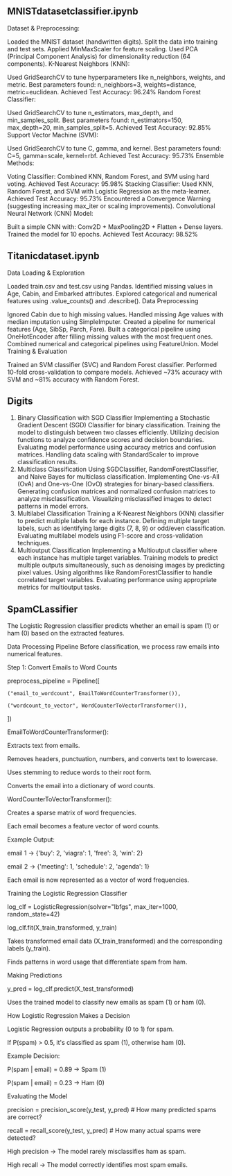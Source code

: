 ## MNISTdatasetclassifier.ipynb

Dataset & Preprocessing:

Loaded the MNIST dataset (handwritten digits).
Split the data into training and test sets.
Applied MinMaxScaler for feature scaling.
Used PCA (Principal Component Analysis) for dimensionality reduction (64 components).
K-Nearest Neighbors (KNN):

Used GridSearchCV to tune hyperparameters like n_neighbors, weights, and metric.
Best parameters found: n_neighbors=3, weights=distance, metric=euclidean.
Achieved Test Accuracy: 96.24%
Random Forest Classifier:

Used GridSearchCV to tune n_estimators, max_depth, and min_samples_split.
Best parameters found: n_estimators=150, max_depth=20, min_samples_split=5.
Achieved Test Accuracy: 92.85%
Support Vector Machine (SVM):

Used GridSearchCV to tune C, gamma, and kernel.
Best parameters found: C=5, gamma=scale, kernel=rbf.
Achieved Test Accuracy: 95.73%
Ensemble Methods:

Voting Classifier: Combined KNN, Random Forest, and SVM using hard voting.
Achieved Test Accuracy: 95.98%
Stacking Classifier: Used KNN, Random Forest, and SVM with Logistic Regression as the meta-learner.
Achieved Test Accuracy: 95.73%
Encountered a Convergence Warning (suggesting increasing max_iter or scaling improvements).
Convolutional Neural Network (CNN) Model:

Built a simple CNN with:
Conv2D + MaxPooling2D + Flatten + Dense layers.
Trained the model for 10 epochs.
Achieved Test Accuracy: 98.52%

## Titanicdataset.ipynb

Data Loading & Exploration

Loaded train.csv and test.csv using Pandas.
Identified missing values in Age, Cabin, and Embarked attributes.
Explored categorical and numerical features using .value_counts() and .describe().
Data Preprocessing

Ignored Cabin due to high missing values.
Handled missing Age values with median imputation using SimpleImputer.
Created a pipeline for numerical features (Age, SibSp, Parch, Fare).
Built a categorical pipeline using OneHotEncoder after filling missing values with the most frequent ones.
Combined numerical and categorical pipelines using FeatureUnion.
Model Training & Evaluation

Trained an SVM classifier (SVC) and Random Forest classifier.
Performed 10-fold cross-validation to compare models.
Achieved ~73% accuracy with SVM and ~81% accuracy with Random Forest.

## Digits

1. Binary Classification with SGD Classifier
Implementing a Stochastic Gradient Descent (SGD) Classifier for binary classification.
Training the model to distinguish between two classes efficiently.
Utilizing decision functions to analyze confidence scores and decision boundaries.
Evaluating model performance using accuracy metrics and confusion matrices.
Handling data scaling with StandardScaler to improve classification results.
2. Multiclass Classification
Using SGDClassifier, RandomForestClassifier, and Naive Bayes for multiclass classification.
Implementing One-vs-All (OvA) and One-vs-One (OvO) strategies for binary-based classifiers.
Generating confusion matrices and normalized confusion matrices to analyze misclassification.
Visualizing misclassified images to detect patterns in model errors.
3. Multilabel Classification
Training a K-Nearest Neighbors (KNN) classifier to predict multiple labels for each instance.
Defining multiple target labels, such as identifying large digits (7, 8, 9) or odd/even classification.
Evaluating multilabel models using F1-score and cross-validation techniques.
4. Multioutput Classification
Implementing a Multioutput classifier where each instance has multiple target variables.
Training models to predict multiple outputs simultaneously, such as denoising images by predicting pixel values.
Using algorithms like RandomForestClassifier to handle correlated target variables.
Evaluating performance using appropriate metrics for multioutput tasks.


## SpamCLassifier

The Logistic Regression classifier predicts whether an email is spam (1) or ham (0) based on the extracted features.

 Data Processing Pipeline
Before classification, we process raw emails into numerical features.

Step 1: Convert Emails to Word Counts

preprocess_pipeline = Pipeline([

    ("email_to_wordcount", EmailToWordCounterTransformer()),
    
    ("wordcount_to_vector", WordCounterToVectorTransformer()),
    
])

EmailToWordCounterTransformer():

Extracts text from emails.

Removes headers, punctuation, numbers, and converts text to lowercase.

Uses stemming to reduce words to their root form.

Converts the email into a dictionary of word counts.

WordCounterToVectorTransformer():

Creates a sparse matrix of word frequencies.

Each email becomes a feature vector of word counts.

 Example Output:

email 1 → {'buy': 2, 'viagra': 1, 'free': 3, 'win': 2}

email 2 → {'meeting': 1, 'schedule': 2, 'agenda': 1}

Each email is now represented as a vector of word frequencies.


 Training the Logistic Regression Classifier

log_clf = LogisticRegression(solver="lbfgs", max_iter=1000, random_state=42)

log_clf.fit(X_train_transformed, y_train)

Takes transformed email data (X_train_transformed) and the corresponding labels (y_train).

Finds patterns in word usage that differentiate spam from ham.

 
 Making Predictions

y_pred = log_clf.predict(X_test_transformed)

Uses the trained model to classify new emails as spam (1) or ham (0).

How Logistic Regression Makes a Decision

Logistic Regression outputs a probability (0 to 1) for spam.

If P(spam) > 0.5, it's classified as spam (1), otherwise ham (0).

 Example Decision:

P(spam | email) = 0.89  → Spam (1)

P(spam | email) = 0.23  → Ham (0)

 Evaluating the Model

precision = precision_score(y_test, y_pred)  # How many predicted spams are correct?

recall = recall_score(y_test, y_pred)        # How many actual spams were detected?

High precision → The model rarely misclassifies ham as spam.

High recall → The model correctly identifies most spam emails.
